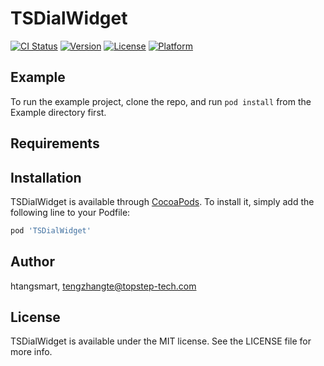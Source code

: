 # TSDialWidget

[![CI Status](https://img.shields.io/travis/htangsmart/TSDialWidget.svg?style=flat)](https://travis-ci.org/htangsmart/TSDialWidget)
[![Version](https://img.shields.io/cocoapods/v/TSDialWidget.svg?style=flat)](https://cocoapods.org/pods/TSDialWidget)
[![License](https://img.shields.io/cocoapods/l/TSDialWidget.svg?style=flat)](https://cocoapods.org/pods/TSDialWidget)
[![Platform](https://img.shields.io/cocoapods/p/TSDialWidget.svg?style=flat)](https://cocoapods.org/pods/TSDialWidget)

## Example

To run the example project, clone the repo, and run `pod install` from the Example directory first.

## Requirements

## Installation

TSDialWidget is available through [CocoaPods](https://cocoapods.org). To install
it, simply add the following line to your Podfile:

```ruby
pod 'TSDialWidget'
```

## Author

htangsmart, tengzhangte@topstep-tech.com

## License

TSDialWidget is available under the MIT license. See the LICENSE file for more info.
